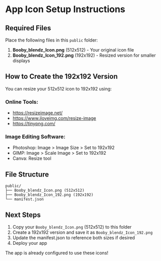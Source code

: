 # App Icon Setup Instructions

## Required Files

Place the following files in this `public` folder:

1. **Booby_blendz_Icon.png** (512x512) - Your original icon file
2. **Booby_blendz_Icon_192.png** (192x192) - Resized version for smaller displays

## How to Create the 192x192 Version

You can resize your 512x512 icon to 192x192 using:

### Online Tools:
- https://resizeimage.net/
- https://www.iloveimg.com/resize-image
- https://tinypng.com/

### Image Editing Software:
- Photoshop: Image > Image Size > Set to 192x192
- GIMP: Image > Scale Image > Set to 192x192
- Canva: Resize tool

## File Structure
```
public/
├── Booby_blendz_Icon.png (512x512)
├── Booby_blendz_Icon_192.png (192x192)
└── manifest.json
```

## Next Steps
1. Copy your `Booby_blendz_Icon.png` (512x512) to this folder
2. Create a 192x192 version and save it as `Booby_blendz_Icon_192.png`
3. Update the manifest.json to reference both sizes if desired
4. Deploy your app

The app is already configured to use these icons!


